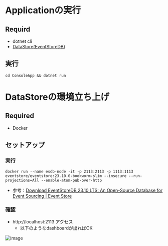 # Applicationの実行

## Requird
- dotnet cli
- [DataStore(EventStoreDB)](#DataStoreの環境立ち上げ)

## 実行
```shell
cd ConsoleApp && dotnet run
```
# DataStoreの環境立ち上げ

## Required
- Docker

## セットアップ

### 実行
```shell
docker run --name esdb-node -it -p 2113:2113 -p 1113:1113 eventstore/eventstore:23.10.0-bookworm-slim --insecure --run-projections=All --enable-atom-pub-over-http
```

- 参考：[Download EventStoreDB 23\.10 LTS: An Open\-Source Database for Event Sourcing \| Event Store](https://www.eventstore.com/downloads/23.10)


### 確認
- http://localhost:2113 アクセス
    - 以下のようなdashboardが出ればOK

![image](https://github.com/ModelingKai/PlanningPoker/assets/33717710/34167770-cb82-4da6-a0a5-22882d98b411)


